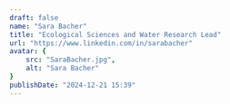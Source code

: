 ```yaml
---
draft: false
name: "Sara Bacher"
title: "Ecological Sciences and Water Research Lead"
url: "https://www.linkedin.com/in/sarabacher"
avatar: {
    src: "SaraBacher.jpg",
    alt: "Sara Bacher"
}
publishDate: "2024-12-21 15:39"
---
```

